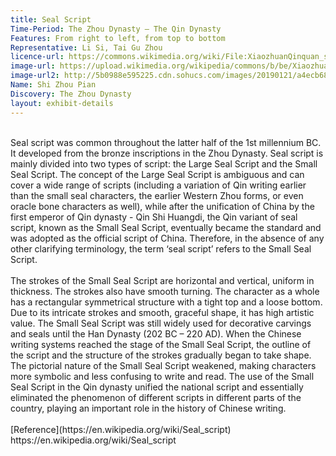 ```yaml
---
title: Seal Script
Time-Period: The Zhou Dynasty – The Qin Dynasty 
Features: From right to left, from top to bottom
Representative: Li Si, Tai Gu Zhou
licence-url: https://commons.wikimedia.org/wiki/File:XiaozhuanQinquan_sized.jpg
image-url: https://upload.wikimedia.org/wikipedia/commons/b/be/XiaozhuanQinquan_sized.jpg
image-url2: http://5b0988e595225.cdn.sohucs.com/images/20190121/a4ecb6812bf94ecaa94b812465621ff5.jpeg
Name: Shi Zhou Pian
Discovery: The Zhou Dynasty
layout: exhibit-details
---
```

<br>
Seal script was common throughout the latter half of the 1st millennium BC. It developed from the bronze inscriptions in the Zhou Dynasty. Seal script is mainly divided into two types of script: the Large Seal Script and the Small Seal Script. The concept of the Large Seal Script is ambiguous and can cover a wide range of scripts (including a variation of Qin writing earlier than the small seal characters, the earlier Western Zhou forms, or even oracle bone characters as well), while after the unification of China by the first emperor of Qin dynasty - Qin Shi Huangdi, the Qin variant of seal script, known as the Small Seal Script, eventually became the standard and was adopted as the official script of China. Therefore, in the absence of any other clarifying terminology, the term ‘seal script’ refers to the Small Seal Script. <br>
<br>
The strokes of the Small Seal Script are horizontal and vertical, uniform in thickness. The strokes also have smooth turning. The character as a whole has a rectangular symmetrical structure with a tight top and a loose bottom. Due to its intricate strokes and smooth, graceful shape, it has high artistic value. The Small Seal Script was still widely used for decorative carvings and seals until the Han Dynasty (202 BC – 220 AD). When the Chinese writing systems reached the stage of the Small Seal Script, the outline of the script and the structure of the strokes gradually began to take shape. The pictorial nature of the Small Seal Script weakened, making characters more symbolic and less confusing to write and read. The use of the Small Seal Script in the Qin dynasty unified the national script and essentially eliminated the phenomenon of different scripts in different parts of the country, playing an important role in the history of Chinese writing.<br>
<br>
[Reference](https://en.wikipedia.org/wiki/Seal_script)<br>
https://en.wikipedia.org/wiki/Seal_script<br>
<br>